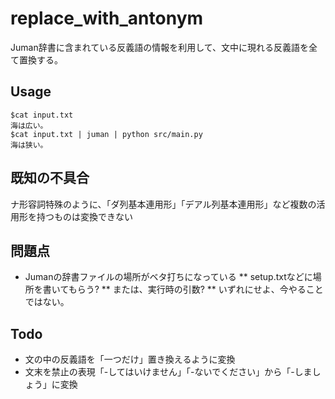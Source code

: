 # replace_with_antonym
Juman辞書に含まれている反義語の情報を利用して、文中に現れる反義語を全て置換する。

## Usage
    $cat input.txt
    海は広い。
    $cat input.txt | juman | python src/main.py
    海は狭い。

## 既知の不具合
ナ形容詞特殊のように、「ダ列基本連用形」「デアル列基本連用形」など複数の活用形を持つものは変換できない

## 問題点
* Jumanの辞書ファイルの場所がベタ打ちになっている
** setup.txtなどに場所を書いてもらう?
** または、実行時の引数?
** いずれにせよ、今やることではない。

## Todo
* 文の中の反義語を「一つだけ」置き換えるように変換
* 文末を禁止の表現「-してはいけません」「-ないでください」から「-しましょう」に変換
